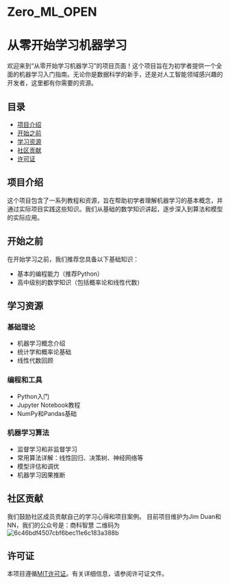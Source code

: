 # Zero_ML_OPEN
# 从零开始学习机器学习

欢迎来到“从零开始学习机器学习”的项目页面！这个项目旨在为初学者提供一个全面的机器学习入门指南。无论你是数据科学的新手，还是对人工智能领域感兴趣的开发者，这里都有你需要的资源。

## 目录

- [项目介绍](#项目介绍)
- [开始之前](#开始之前)
- [学习资源](#学习资源)
- [社区贡献](#社区贡献)
- [许可证](#许可证)

## 项目介绍

这个项目包含了一系列教程和资源，旨在帮助初学者理解机器学习的基本概念，并通过实际项目实践这些知识。我们从基础的数学知识讲起，逐步深入到算法和模型的实际应用。

## 开始之前

在开始学习之前，我们推荐您具备以下基础知识：
- 基本的编程能力（推荐Python）
- 高中级别的数学知识（包括概率论和线性代数）

## 学习资源

### 基础理论
- 机器学习概念介绍
- 统计学和概率论基础
- 线性代数回顾

### 编程和工具
- Python入门
- Jupyter Notebook教程
- NumPy和Pandas基础

### 机器学习算法
- 监督学习和非监督学习
- 常用算法详解：线性回归、决策树、神经网络等
- 模型评估和调优
- 机器学习因果推断

## 社区贡献

我们鼓励社区成员贡献自己的学习心得和项目案例。
目前项目维护为Jim Duan和NN，我们的公众号是：商科智慧
二维码为
![6c46bdf4507cbf6bec11e6c183a388b](https://github.com/656756130/Zero_ML_OPEN/assets/29669875/80a3858b-208b-4c3a-b08f-669dcce5e3ab)


## 许可证

本项目遵循[MIT许可证](LICENSE)。有关详细信息，请参阅许可证文件。
